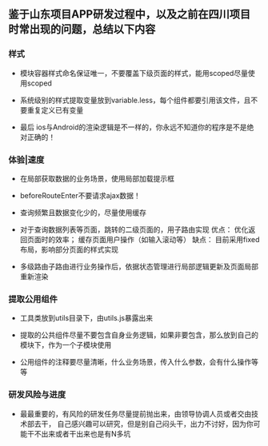 ## 鉴于山东项目APP研发过程中，以及之前在四川项目时常出现的问题，总结以下内容

### 样式

- 模块容器样式命名保证唯一，不要覆盖下级页面的样式，能用scoped尽量使用scoped

- 系统级别的样式提取变量放到variable.less，每个组件都要引用该文件，且不要重复定义已有变量

- 最后 ios与Android的渲染逻辑是不一样的，你永远不知道你的程序是不是绝对正确的！

### 体验|速度

- 在局部获取数据的业务场景，使用局部加载提示框

- beforeRouteEnter不要请求ajax数据！

- 查询频繁且数据变化少的，尽量使用缓存

- 对于查询数据列表等页面，跳转的二级页面的，用子路由实现
	优点： 
		优化返回页面时的效率；
		缓存页面用户操作（如输入滚动等）
	缺点：
		目前采用fixed布局，影响部分页面的样式实现

- 多级路由子路由进行业务操作后，依据状态管理进行局部逻辑更新及页面局部重新渲染

### 提取公用组件

- 工具类放到utils目录下，由utils.js暴露出来

- 提取的公共组件尽量不要包含自身业务逻辑，如果非要包含，那么放到自己的模块下，作为一个子模块使用

- 公用组件的注释要尽量清晰，什么业务场景，传入什么参数，会有什么操作等等

### 研发风险与进度

- 最最重要的，有风险的研发任务尽量提前抛出来，由领导协调人员或者交由技术部去干，
	自己感兴趣可以研究，但是别自己闷头干，出力不讨好，因为你可能干不出来或者干出来也是有N多坑

